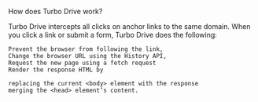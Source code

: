 How does Turbo Drive work?

Turbo Drive intercepts all clicks on anchor links to the same domain. When you click a link or submit a form, Turbo Drive does the following:

    Prevent the browser from following the link,
    Change the browser URL using the History API,
    Request the new page using a fetch request
    Render the response HTML by

    replacing the current <body> element with the response
    merging the <head> element’s content.